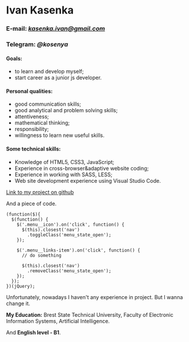 # **Ivan Kasenka** #
### E-mail: *kasenka.ivan@gmail.com* ### 
### Telegram: *@kosenya* ###
#### Goals:
* to learn and develop myself; 
* start career as a junior js developer.
####  Personal qualities:
* good communication skills;
* good analytical and problem solving skills;
* attentiveness;
* mathematical thinking;
* responsibility;
* willingness to learn new useful skills.
#### Some technical skills:
* Knowledge of HTML5, CSS3, JavaScript;
* Experience in cross-browser&adaptive website coding;
* Experience in working with SASS, LESS;
* Web site development experience using Visual Studio Code.

 [Link to my project on github](https://github.com/ivakos/EnglishBook)

 And a piece of code.

```
(function($){
  $(function() {
    $('.menu__icon').on('click', function() {
      $(this).closest('nav')
        .toggleClass('menu_state_open');
    });
    
    $('.menu__links-item').on('click', function() {
      // do something

      $(this).closest('nav')
        .removeClass('menu_state_open');
    });
  });
})(jQuery);
```
Unfortunately, nowadays I haven't any experience in project. But I wanna change it.

**My Education:** 
Brest State Technical University, Faculty of Electronic Information Systems, Artificial Intelligence.

And **English level - B1**.